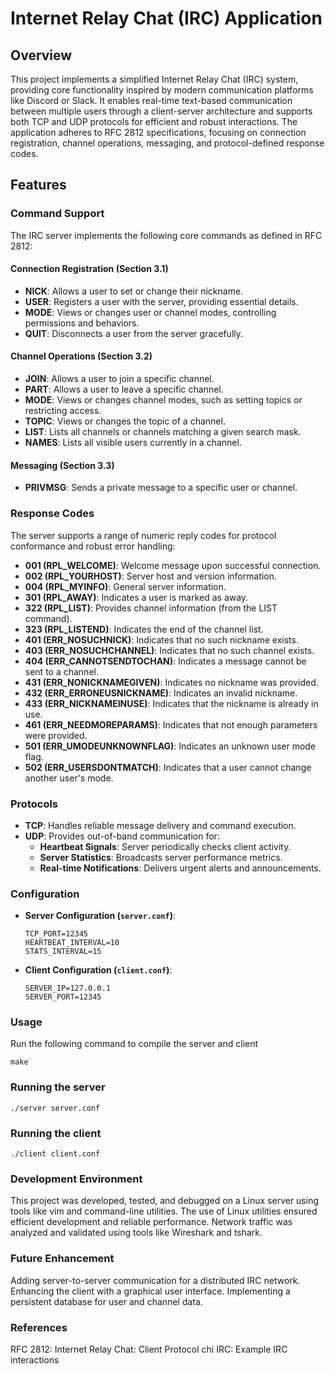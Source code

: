 # Internet Relay Chat (IRC) Application

## Overview
This project implements a simplified Internet Relay Chat (IRC) system, providing core functionality inspired by modern communication platforms like Discord or Slack. It enables real-time text-based communication between multiple users through a client-server architecture and supports both TCP and UDP protocols for efficient and robust interactions. The application adheres to RFC 2812 specifications, focusing on connection registration, channel operations, messaging, and protocol-defined response codes.

## Features

### Command Support
The IRC server implements the following core commands as defined in RFC 2812:

#### **Connection Registration (Section 3.1)**
- **NICK**: Allows a user to set or change their nickname.
- **USER**: Registers a user with the server, providing essential details.
- **MODE**: Views or changes user or channel modes, controlling permissions and behaviors.
- **QUIT**: Disconnects a user from the server gracefully.

#### **Channel Operations (Section 3.2)**
- **JOIN**: Allows a user to join a specific channel.
- **PART**: Allows a user to leave a specific channel.
- **MODE**: Views or changes channel modes, such as setting topics or restricting access.
- **TOPIC**: Views or changes the topic of a channel.
- **LIST**: Lists all channels or channels matching a given search mask.
- **NAMES**: Lists all visible users currently in a channel.

#### **Messaging (Section 3.3)**
- **PRIVMSG**: Sends a private message to a specific user or channel.

### Response Codes
The server supports a range of numeric reply codes for protocol conformance and robust error handling:
- **001 (RPL_WELCOME)**: Welcome message upon successful connection.
- **002 (RPL_YOURHOST)**: Server host and version information.
- **004 (RPL_MYINFO)**: General server information.
- **301 (RPL_AWAY)**: Indicates a user is marked as away.
- **322 (RPL_LIST)**: Provides channel information (from the LIST command).
- **323 (RPL_LISTEND)**: Indicates the end of the channel list.
- **401 (ERR_NOSUCHNICK)**: Indicates that no such nickname exists.
- **403 (ERR_NOSUCHCHANNEL)**: Indicates that no such channel exists.
- **404 (ERR_CANNOTSENDTOCHAN)**: Indicates a message cannot be sent to a channel.
- **431 (ERR_NONICKNAMEGIVEN)**: Indicates no nickname was provided.
- **432 (ERR_ERRONEUSNICKNAME)**: Indicates an invalid nickname.
- **433 (ERR_NICKNAMEINUSE)**: Indicates that the nickname is already in use.
- **461 (ERR_NEEDMOREPARAMS)**: Indicates that not enough parameters were provided.
- **501 (ERR_UMODEUNKNOWNFLAG)**: Indicates an unknown user mode flag.
- **502 (ERR_USERSDONTMATCH)**: Indicates that a user cannot change another user's mode.

### Protocols
- **TCP**: Handles reliable message delivery and command execution.
- **UDP**: Provides out-of-band communication for:
  - **Heartbeat Signals**: Server periodically checks client activity.
  - **Server Statistics**: Broadcasts server performance metrics.
  - **Real-time Notifications**: Delivers urgent alerts and announcements.

### Configuration
- **Server Configuration (`server.conf`)**:
  ```plaintext
  TCP_PORT=12345
  HEARTBEAT_INTERVAL=10
  STATS_INTERVAL=15
  ```
- **Client Configuration (`client.conf`)**:
  ```plaintext
  SERVER_IP=127.0.0.1
  SERVER_PORT=12345
  ```
### Usage
Run the following command to compile the server and client
```plaintext
make
```
### Running the server
```plaintext
./server server.conf
```
### Running the client
```plaintext
./client client.conf
```
### Development Environment
This project was developed, tested, and debugged on a Linux server using tools like vim and command-line utilities. The use of Linux utilities ensured efficient development and reliable performance. Network traffic was analyzed and validated using tools like Wireshark and tshark.

### Future Enhancement
Adding server-to-server communication for a distributed IRC network.
Enhancing the client with a graphical user interface.
Implementing a persistent database for user and channel data.

### References
RFC 2812: Internet Relay Chat: Client Protocol
chi IRC: Example IRC interactions





  

